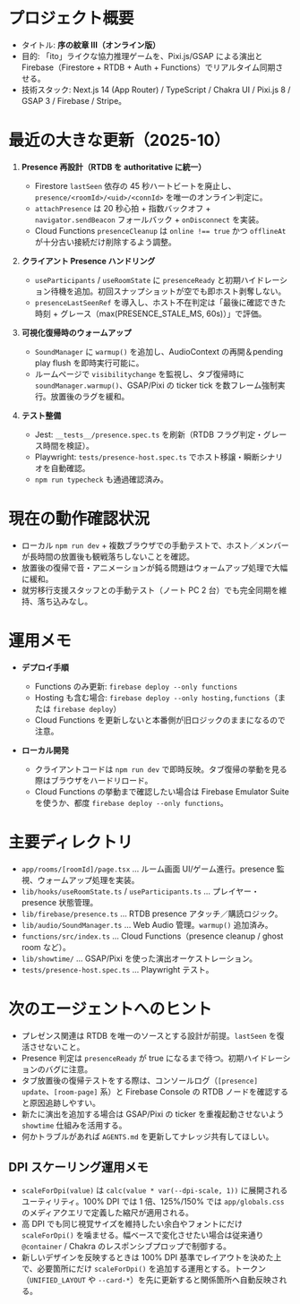 # プロジェクト概要

- タイトル: **序の紋章 III（オンライン版）**
- 目的: 「ito」ライクな協力推理ゲームを、Pixi.js/GSAP による演出と Firebase（Firestore + RTDB + Auth + Functions）でリアルタイム同期させる。
- 技術スタック: Next.js 14 (App Router) / TypeScript / Chakra UI / Pixi.js 8 / GSAP 3 / Firebase / Stripe。

# 最近の大きな更新（2025-10）

1. **Presence 再設計（RTDB を authoritative に統一）**
   - Firestore `lastSeen` 依存の 45 秒ハートビートを廃止し、`presence/<roomId>/<uid>/<connId>` を唯一のオンライン判定に。
   - `attachPresence` は 20 秒心拍 + 指数バックオフ + `navigator.sendBeacon` フォールバック + `onDisconnect` を実装。
   - Cloud Functions `presenceCleanup` は `online !== true` かつ `offlineAt` が十分古い接続だけ削除するよう調整。

2. **クライアント Presence ハンドリング**
   - `useParticipants` / `useRoomState` に `presenceReady` と初期ハイドレーション待機を追加。初回スナップショットが空でも即ホスト剥奪しない。
   - `presenceLastSeenRef` を導入し、ホスト不在判定は「最後に確認できた時刻 + グレース（max(PRESENCE_STALE_MS, 60s)）」で評価。

3. **可視化復帰時のウォームアップ**
   - `SoundManager` に `warmup()` を追加し、AudioContext の再開＆pending play flush を即時実行可能に。
   - ルームページで `visibilitychange` を監視し、タブ復帰時に `soundManager.warmup()`、GSAP/Pixi の ticker tick を数フレーム強制実行。放置後のラグを緩和。

4. **テスト整備**
   - Jest: `__tests__/presence.spec.ts` を刷新（RTDB フラグ判定・グレース時間を検証）。
   - Playwright: `tests/presence-host.spec.ts` でホスト移譲・瞬断シナリオを自動確認。
   - `npm run typecheck` も通過確認済み。

# 現在の動作確認状況

- ローカル `npm run dev` + 複数ブラウザでの手動テストで、ホスト／メンバーが長時間の放置後も観戦落ちしないことを確認。
- 放置後の復帰で音・アニメーションが鈍る問題はウォームアップ処理で大幅に緩和。
- 就労移行支援スタッフとの手動テスト（ノート PC 2 台）でも完全同期を維持、落ち込みなし。

# 運用メモ

- **デプロイ手順**
  - Functions のみ更新: `firebase deploy --only functions`
  - Hosting も含む場合: `firebase deploy --only hosting,functions`（または `firebase deploy`）
  - Cloud Functions を更新しないと本番側が旧ロジックのままになるので注意。

- **ローカル開発**
  - クライアントコードは `npm run dev` で即時反映。タブ復帰の挙動を見る際はブラウザをハードリロード。
  - Cloud Functions の挙動まで確認したい場合は Firebase Emulator Suite を使うか、都度 `firebase deploy --only functions`。

# 主要ディレクトリ

- `app/rooms/[roomId]/page.tsx` … ルーム画面 UI/ゲーム進行。presence 監視、ウォームアップ処理を実装。
- `lib/hooks/useRoomState.ts` / `useParticipants.ts` … プレイヤー・presence 状態管理。
- `lib/firebase/presence.ts` … RTDB presence アタッチ／購読ロジック。
- `lib/audio/SoundManager.ts` … Web Audio 管理。`warmup()` 追加済み。
- `functions/src/index.ts` … Cloud Functions（presence cleanup / ghost room など）。
- `lib/showtime/` … GSAP/Pixi を使った演出オーケストレーション。
- `tests/presence-host.spec.ts` … Playwright テスト。

# 次のエージェントへのヒント

- プレゼンス関連は RTDB を唯一のソースとする設計が前提。`lastSeen` を復活させないこと。
- Presence 判定は `presenceReady` が true になるまで待つ。初期ハイドレーションのバグに注意。
- タブ放置後の復帰テストをする際は、コンソールログ（`[presence] update`、`[room-page]` 系）と Firebase Console の RTDB ノードを確認すると原因追跡しやすい。
- 新たに演出を追加する場合は GSAP/Pixi の ticker を重複起動させないよう `showtime` 仕組みを活用する。
- 何かトラブルがあれば `AGENTS.md` を更新してナレッジ共有してほしい。

## DPI スケーリング運用メモ

- `scaleForDpi(value)` は `calc(value * var(--dpi-scale, 1))` に展開されるユーティリティ。100% DPI では 1 倍、125%/150% では `app/globals.css` のメディアクエリで定義した縮尺が適用される。
- 高 DPI でも同じ視覚サイズを維持したい余白やフォントにだけ `scaleForDpi()` を噛ませる。幅ベースで変化させたい場合は従来通り `@container` / Chakra のレスポンシブプロップで制御する。
- 新しいデザインを反映するときは 100% DPI 基準でレイアウトを決めた上で、必要箇所にだけ `scaleForDpi()` を追加する運用とする。トークン（`UNIFIED_LAYOUT` や `--card-*`）を先に更新すると関係箇所へ自動反映される。
